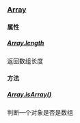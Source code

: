 ### [Array](https://developer.mozilla.org/en-US/docs/Web/JavaScript/Reference/Global_Objects/Array)

#### 属性

##### [Array.length](https://developer.mozilla.org/en-US/docs/Web/JavaScript/Reference/Global_Objects/Array/length)

返回数组长度

#### 方法

##### [Array.isArray()](https://developer.mozilla.org/en-US/docs/Web/JavaScript/Reference/Global_Objects/Array/isArray)

判断一个对象是否是数组

